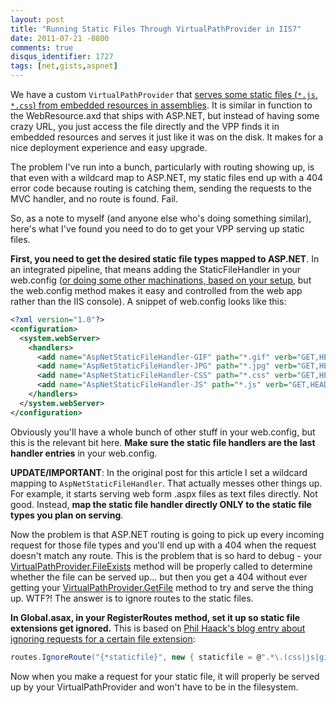 ```yaml
---
layout: post
title: "Running Static Files Through VirtualPathProvider in IIS7"
date: 2011-07-21 -0800
comments: true
disqus_identifier: 1727
tags: [net,gists,aspnet]
---
```

We have a custom `VirtualPathProvider` that [serves some static files (`*.js`, `*.css`) from embedded resources in assemblies](/archive/2007/07/13/embeddedresourcepathprovider-binary-only-asp.net-2.0.aspx). It is similar in function to the WebResource.axd that ships with ASP.NET, but instead of having some crazy URL, you just access the file directly and the VPP finds it in embedded resources and serves it just like it was on the disk. It makes for a nice deployment experience and easy upgrade.

The problem I've run into a bunch, particularly with routing showing up, is that even with a wildcard map to ASP.NET, my static files end up with a 404 error code because routing is catching them, sending the requests to the MVC handler, and no route is found. Fail.

So, as a note to myself (and anyone else who's doing something similar), here's what I've found you need to do to get your VPP serving up static files.

**First, you need to get the desired static file types mapped to ASP.NET**. In an integrated pipeline, that means adding the StaticFileHandler in your web.config ([or doing some other machinations, based on your setup](http://learn.iis.net/page.aspx/508/wildcard-script-mapping-and-iis-7-integrated-pipeline/), but the web.config method makes it easy and controlled from the web app rather than the IIS console). A snippet of web.config looks like this:

```xml
<?xml version="1.0"?>
<configuration>
  <system.webServer>
    <handlers>
      <add name="AspNetStaticFileHandler-GIF" path="*.gif" verb="GET,HEAD" type="System.Web.StaticFileHandler"/>
      <add name="AspNetStaticFileHandler-JPG" path="*.jpg" verb="GET,HEAD" type="System.Web.StaticFileHandler"/>
      <add name="AspNetStaticFileHandler-CSS" path="*.css" verb="GET,HEAD" type="System.Web.StaticFileHandler"/>
      <add name="AspNetStaticFileHandler-JS" path="*.js" verb="GET,HEAD" type="System.Web.StaticFileHandler"/>
    </handlers>
  </system.webServer>
</configuration>
```

Obviously you'll have a whole bunch of other stuff in your web.config, but this is the relevant bit here. **Make sure the static file handlers are the last handler entries** in your web.config.

**UPDATE/IMPORTANT**: In the original post for this article I set a wildcard mapping to `AspNetStaticFileHandler`. That actually messes other things up. For example, it starts serving web form .aspx files as text files directly. Not good. Instead, **map the static file handler directly ONLY to the static file types you plan on serving**.

Now the problem is that ASP.NET routing is going to pick up every incoming request for those file types and you'll end up with a 404 when the request doesn't match any route. This is the problem that is so hard to debug - your [VirtualPathProvider.FileExists](http://msdn.microsoft.com/en-us/library/system.web.hosting.virtualpathprovider.fileexists.aspx) method will be properly called to determine whether the file can be served up... but then you get a 404 without ever getting your [VirtualPathProvider.GetFile](http://msdn.microsoft.com/en-us/library/system.web.hosting.virtualpathprovider.getfile.aspx) method to try and serve the thing up. WTF?! The answer is to ignore routes to the static files.

**In Global.asax, in your RegisterRoutes method, set it up so static file extensions get ignored.** This is based on [Phil Haack's blog entry about ignoring requests for a certain file extension](http://haacked.com/archive/2008/07/14/make-routing-ignore-requests-for-a-file-extension.aspx):

```csharp
routes.IgnoreRoute("{*staticfile}", new { staticfile = @".*\.(css|js|gif|jpg)(/.*)?" });
```

Now when you make a request for your static file, it will properly be
served up by your VirtualPathProvider and won't have to be in the
filesystem.


